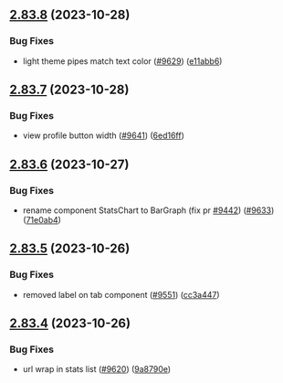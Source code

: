 ## [2.83.8](https://github.com/EddieHubCommunity/BioDrop/compare/v2.83.7...v2.83.8) (2023-10-28)


### Bug Fixes

* light theme pipes match text color ([#9629](https://github.com/EddieHubCommunity/BioDrop/issues/9629)) ([e11abb6](https://github.com/EddieHubCommunity/BioDrop/commit/e11abb6fd0c753055debf253d75596224e2abfb4))



## [2.83.7](https://github.com/EddieHubCommunity/BioDrop/compare/v2.83.6...v2.83.7) (2023-10-28)


### Bug Fixes

* view profile button width ([#9641](https://github.com/EddieHubCommunity/BioDrop/issues/9641)) ([6ed16ff](https://github.com/EddieHubCommunity/BioDrop/commit/6ed16ff704ce801e83211f4284487b94f75c8dd9))



## [2.83.6](https://github.com/EddieHubCommunity/BioDrop/compare/v2.83.5...v2.83.6) (2023-10-27)


### Bug Fixes

* rename component StatsChart to BarGraph (fix pr [#9442](https://github.com/EddieHubCommunity/BioDrop/issues/9442)) ([#9633](https://github.com/EddieHubCommunity/BioDrop/issues/9633)) ([71e0ab4](https://github.com/EddieHubCommunity/BioDrop/commit/71e0ab42e0231264613048ed33ee85d0f1bf7985))



## [2.83.5](https://github.com/EddieHubCommunity/BioDrop/compare/v2.83.4...v2.83.5) (2023-10-26)


### Bug Fixes

* removed label on tab component ([#9551](https://github.com/EddieHubCommunity/BioDrop/issues/9551)) ([cc3a447](https://github.com/EddieHubCommunity/BioDrop/commit/cc3a4477a6d41995f7c7dd2bd315cc856f71ce6e))



## [2.83.4](https://github.com/EddieHubCommunity/BioDrop/compare/v2.83.3...v2.83.4) (2023-10-26)


### Bug Fixes

* url wrap in stats list ([#9620](https://github.com/EddieHubCommunity/BioDrop/issues/9620)) ([9a8790e](https://github.com/EddieHubCommunity/BioDrop/commit/9a8790e1b4b1135e33535f627a05c2ea4c595a77))



